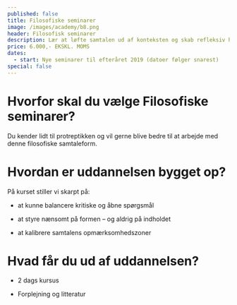 ```yaml
---
published: false
title: Filosofiske seminarer
image: /images/academy/b8.png
header: Filosofisk seminarer
description: Lær at løfte samtalen ud af konteksten og skab refleksiv handlekraft. Bliv mere effektiv i din kommunikation og lær at stil kritiske og åbne spørgsmål.
price: 6.000,- EKSKL. MOMS
dates:
  - start: Nye seminarer til efteråret 2019 (datoer følger snarest) 
special: false
---
```


# Hvorfor skal du vælge Filosofiske seminarer?

Du kender lidt til protreptikken og vil gerne blive bedre til at arbejde med denne filosofiske samtaleform.

# Hvordan er uddannelsen bygget op?

På kurset stiller vi skarpt på:

- at kunne balancere kritiske og åbne spørgsmål

- at styre nænsomt på formen – og aldrig på indholdet

- at kalibrere samtalens opmærksomhedszoner

# Hvad får du ud af uddannelsen?

- 2 dags kursus

- Forplejning og litteratur